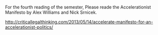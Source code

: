 For the fourth reading of the semester, Please reade the Accelerationist Manifesto by Alex Williams and Nick Srnicek.

http://criticallegalthinking.com/2013/05/14/accelerate-manifesto-for-an-accelerationist-politics/
